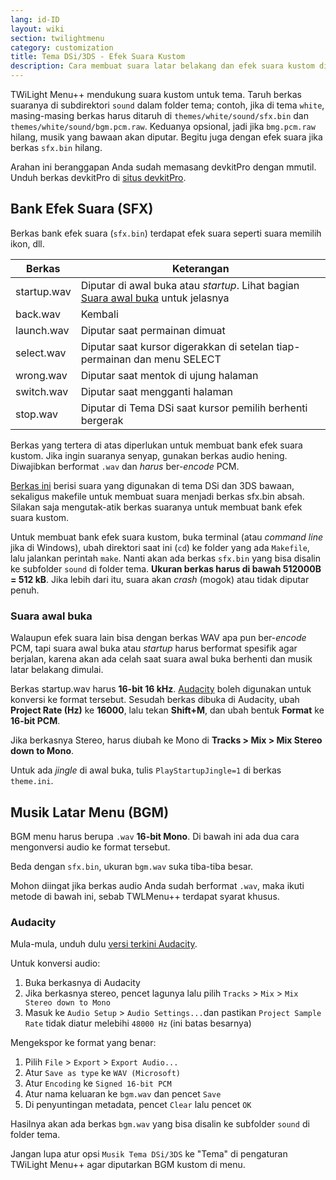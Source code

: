 ```yaml
---
lang: id-ID
layout: wiki
section: twilightmenu
category: customization
title: Tema DSi/3DS - Efek Suara Kustom
description: Cara membuat suara latar belakang dan efek suara kustom di tema DSi dan 3DS untuk TWiLight Menu++
---
```


TWiLight Menu++ mendukung suara kustom untuk tema. Taruh berkas suaranya di subdirektori `sound` dalam folder tema; contoh, jika di tema `white`, masing-masing berkas harus ditaruh di `themes/white/sound/sfx.bin` dan `themes/white/sound/bgm.pcm.raw`. Keduanya opsional, jadi jika `bmg.pcm.raw` hilang, musik yang bawaan akan diputar. Begitu juga dengan efek suara jika berkas `sfx.bin` hilang.

Arahan ini beranggapan Anda sudah memasang devkitPro dengan mmutil. Unduh berkas devkitPro di [situs devkitPro](https://devkitpro.org/wiki/Getting_Started).

## Bank Efek Suara (SFX)
Berkas bank efek suara (`sfx.bin`) terdapat efek suara seperti suara memilih ikon, dll.

| Berkas      | Keterangan                                                                                           |
| ----------- | ---------------------------------------------------------------------------------------------------- |
| startup.wav | Diputar di awal buka atau *startup*. Lihat bagian [Suara awal buka](#suara-awal-buka) untuk jelasnya |
| back.wav    | Kembali                                                                                              |
| launch.wav  | Diputar saat permainan dimuat                                                                        |
| select.wav  | Diputar saat kursor digerakkan di setelan tiap-permainan dan menu SELECT                             |
| wrong.wav   | Diputar saat mentok di ujung halaman                                                                 |
| switch.wav  | Diputar saat mengganti halaman                                                                       |
| stop.wav    | Diputar di Tema DSi saat kursor pemilih berhenti bergerak                                            |

Berkas yang tertera di atas diperlukan untuk membuat bank efek suara kustom. Jika ingin suaranya senyap, gunakan berkas audio hening. Diwajibkan berformat `.wav` dan *harus* ber-*encode* PCM.

[Berkas ini](/assets/files/sfx-example.zip) berisi suara yang digunakan di tema DSi dan 3DS bawaan, sekaligus makefile untuk membuat suara menjadi berkas sfx.bin absah. Silakan saja mengutak-atik berkas suaranya untuk membuat bank efek suara kustom.

Untuk membuat bank efek suara kustom, buka terminal (atau *command line* jika di Windows), ubah direktori saat ini (`cd`) ke folder yang ada `Makefile`, lalu jalankan perintah `make`. Nanti akan ada berkas `sfx.bin` yang bisa disalin ke subfolder `sound` di folder tema. **Ukuran berkas harus di bawah 512000B = 512 kB**. Jika lebih dari itu, suara akan *crash* (mogok) atau tidak diputar penuh.

### Suara awal buka
Walaupun efek suara lain bisa dengan berkas WAV apa pun ber-*encode* PCM, tapi suara awal buka atau *startup* harus berformat spesifik agar berjalan, karena akan ada celah saat suara awal buka berhenti dan musik latar belakang dimulai.

Berkas startup.wav harus **16-bit 16 kHz**. [Audacity](https://github.com/audacity/audacity/releases/latest) boleh digunakan untuk konversi ke format tersebut. Sesudah berkas dibuka di Audacity, ubah **Project Rate (Hz)** ke **16000**, lalu tekan **Shift+M**, dan ubah bentuk **Format** ke **16-bit PCM**.

Jika berkasnya Stereo, harus diubah ke Mono di **Tracks > Mix > Mix Stereo down to Mono**.

Untuk ada *jingle* di awal buka, tulis `PlayStartupJingle=1` di berkas `theme.ini`.


## Musik Latar Menu (BGM)
BGM menu harus berupa `.wav` **16-bit Mono**. Di bawah ini ada dua cara mengonversi audio ke format tersebut.

Beda dengan `sfx.bin`, ukuran `bgm.wav` suka tiba-tiba besar.

Mohon diingat jika berkas audio Anda sudah berformat `.wav`, maka ikuti metode di bawah ini, sebab TWLMenu++ terdapat syarat khusus.

### Audacity
Mula-mula, unduh dulu [versi terkini Audacity](https://github.com/audacity/audacity/releases/latest).

Untuk konversi audio:
1. Buka berkasnya di Audacity
1. Jika berkasnya stereo, pencet lagunya lalu pilih `Tracks` > `Mix` > `Mix Stereo down to Mono`
1. Masuk ke `Audio Setup` > `Audio Settings...`dan pastikan `Project Sample Rate` tidak diatur melebihi `48000 Hz` (ini batas besarnya)

Mengekspor ke format yang benar:
1. Pilih `File` > `Export` > `Export Audio...`
1. Atur `Save as type` ke `WAV (Microsoft)`
1. Atur `Encoding` ke `Signed 16-bit PCM`
1. Atur nama keluaran ke `bgm.wav` dan pencet `Save`
1. Di penyuntingan metadata, pencet `Clear` lalu pencet `OK`

Hasilnya akan ada berkas `bgm.wav` yang bisa disalin ke subfolder `sound` di folder tema.

Jangan lupa atur opsi `Musik Tema DSi/3DS` ke "Tema" di pengaturan TWiLight Menu++ agar diputarkan BGM kustom di menu.

